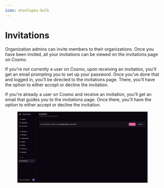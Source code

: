 ```yaml
---
icon: envelopes-bulk
---
```


# Invitations

Organization admins can invite members to their organizations. Once you have been invited, all your invitations can be viewed on the invitations page on Cosmo.

If you're not currently a user on Cosmo, upon receiving an invitation, you'll get an email prompting you to set up your password. Once you've done that and logged in, you'll be directed to the invitations page. There, you'll have the option to either accept or decline the invitation.

If you're already a user on Cosmo and receive an invitation, you'll get an email that guides you to the invitations page. Once there, you'll have the option to either accept or decline the invitation.

<figure><img src="../.gitbook/assets/image (123).png" alt=""><figcaption></figcaption></figure>

